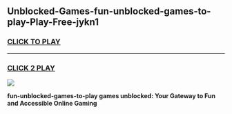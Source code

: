 
## Unblocked-Games-fun-unblocked-games-to-play-Play-Free-jykn1
<h3>
<a href="https://premium76.site?title=fun-unblocked-games-to-play&ref=18A1">CLICK TO PLAY</a></h3>
<hr>

<h3>
<a href="https://premium76.site?title=fun-unblocked-games-to-play&ref=18A1">CLICK 2 PLAY</a>
  
</h3>

<a href="https://premium76.site?title=fun-unblocked-games-to-play&ref=18A1"><img src="https://clearcache.store/games.png"></a>


**fun-unblocked-games-to-play games unblocked: Your Gateway to Fun and Accessible Online Gaming**
